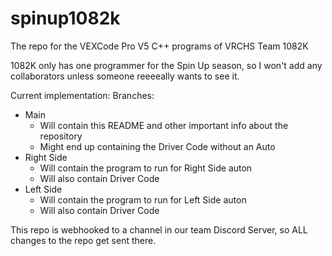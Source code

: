# spinup1082k
The repo for the VEXCode Pro V5 C++ programs of VRCHS Team 1082K



1082K only has one programmer for the Spin Up season, so I won't add any collaborators unless someone reeeeally wants to see it.

Current implementation:
Branches: 
  - Main
    - Will contain this README and other important info about the repository
    - Might end up containing the Driver Code without an Auto
  - Right Side
    - Will contain the program to run for Right Side auton
    - Will also contain Driver Code
  - Left Side
    - Will contain the program to run for Left Side auton
    - Will also contain Driver Code

This repo is webhooked to a channel in our team Discord Server, so ALL changes to the repo get sent there.
